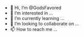 - 👋 Hi, I’m @GodsFavored
- 👀 I’m interested in ...
- 🌱 I’m currently learning ...
- 💞️ I’m looking to collaborate on ...
- 📫 How to reach me ...

<!---
GodsFavored/GodsFavored is a ✨ special ✨ repository because its `README.md` (this file) appears on your GitHub profile.
You can click the Preview link to take a look at your changes.
--->
